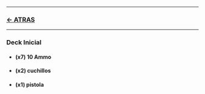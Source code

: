 
---

### [<- ATRAS](../README.md)

---



### Deck Inicial

- #### (x7) 10 Ammo
- #### (x2) cuchillos
- #### (x1) pistola


